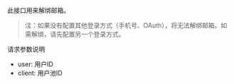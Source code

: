 此接口用来解绑邮箱。
> 注：如果没有配置其他登录方式（手机号、OAuth），将无法解绑邮箱。如需解绑，请先配置另一个登录方式。

请求参数说明
- user: 用户ID
- client: 用户池ID